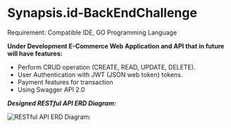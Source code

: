 # Synapsis.id-BackEndChallenge
Requirement: Compatible IDE, GO Programming Language

**Under Development E-Commerce Web Application and API that in future will have features:**
- Perform CRUD operation (CREATE, READ, UPDATE, DELETE).
- User Authentication with JWT (JSON web token) tokens.
- Payment features for transaction
- Using Swagger API 2.0


***Designed RESTful API ERD Diagram:***


![RESTful API ERD Diagram:](https://user-images.githubusercontent.com/86362361/170528181-84a4c038-4a2e-45f8-afa5-9937477169fb.png)
